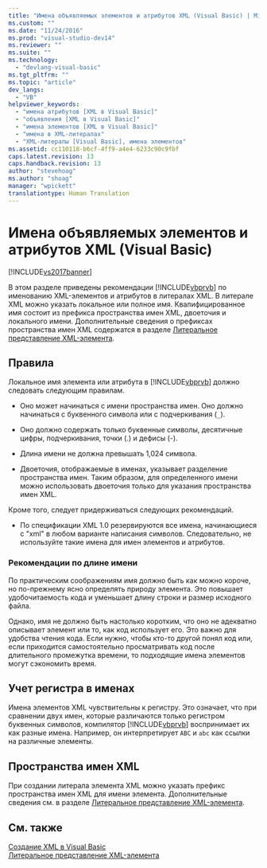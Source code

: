 ```yaml
---
title: "Имена объявляемых элементов и атрибутов XML (Visual Basic) | Microsoft Docs"
ms.custom: ""
ms.date: "11/24/2016"
ms.prod: "visual-studio-dev14"
ms.reviewer: ""
ms.suite: ""
ms.technology: 
  - "devlang-visual-basic"
ms.tgt_pltfrm: ""
ms.topic: "article"
dev_langs: 
  - "VB"
helpviewer_keywords: 
  - "имена атрибутов [XML в Visual Basic]"
  - "объявления [XML в Visual Basic]"
  - "имена элементов [XML в Visual Basic]"
  - "имена в XML-литералах"
  - "XML-литералы [Visual Basic], имена элементов"
ms.assetid: cc110118-b6cf-4ff9-a4e4-6233c90c9fbf
caps.latest.revision: 13
caps.handback.revision: 13
author: "stevehoag"
ms.author: "shoag"
manager: "wpickett"
translationtype: Human Translation
---
```

# Имена объявляемых элементов и атрибутов XML (Visual Basic)
[!INCLUDE[vs2017banner](../../../../csharp/includes/vs2017banner.md)]

В этом разделе приведены рекомендации [!INCLUDE[vbprvb](../../../../csharp/programming-guide/concepts/linq/includes/vbprvb_md.md)] по именованию XML\-элементов и атрибутов в литералах XML. В литерале XML можно указать локальное или полное имя.  Квалифицированное имя состоит из префикса пространства имен XML, двоеточия и локального имени.  Дополнительные сведения о префиксах пространства имен XML содержатся в разделе [Литеральное представление XML\-элемента](../../../../visual-basic/language-reference/xml-literals/xml-element-literal.md).  
  
## Правила  
 Локальное имя элемента или атрибута в [!INCLUDE[vbprvb](../../../../csharp/programming-guide/concepts/linq/includes/vbprvb_md.md)] должно следовать следующим правилам.  
  
-   Оно может начинаться с имени пространства имен.  Оно должно начинаться с буквенного символа или с подчеркивания \(`_`\).  
  
-   Оно должно содержать только буквенные символы, десятичные цифры, подчеркивания, точки \(.\) и дефисы \(\-\).  
  
-   Длина имени не должна превышать 1,024 символа.  
  
-   Двоеточия, отображаемые в именах, указывает разделение пространства имен.  Таким образом, для определенного имени можно использовать двоеточия только для указания пространства имен XML.  
  
 Кроме того, следует придерживаться следующих рекомендаций.  
  
-   По спецификации XML 1.0 резервируются все имена, начинающиеся с "xml" в любом варианте написания символов.  Следовательно, не используйте такие имена для имен элементов и атрибутов.  
  
### Рекомендации по длине имени  
 По практическим соображениям имя должно быть как можно короче, но по\-прежнему ясно определять природу элемента.  Это повышает удобочитаемость кода и уменьшает длину строки и размер исходного файла.  
  
 Однако, имя не должно быть настолько коротким, что оно не адекватно описывает элемент или то, как код использует его.  Это важно для удобства чтения кода.  Если нужно, чтобы кто\-то другой понял код или, если приходится самостоятельно просматривать код после длительного промежутка времени, то подходящие имена элементов могут сэкономить время.  
  
## Учет регистра в именах  
 Имена элементов XML чувствительны к регистру.  Это означает, что при сравнении двух имен, которые различаются только регистром буквенных символов, компилятор [!INCLUDE[vbprvb](../../../../csharp/programming-guide/concepts/linq/includes/vbprvb_md.md)] воспринимает их как разные имена.  Например, он интерпретирует `ABC` и `abc` как ссылки на различные элементы.  
  
## Пространства имен XML  
 При создании литерала элемента XML можно указать префикс пространства имен XML для имени элемента.  Дополнительные сведения см. в разделе [Литеральное представление XML\-элемента](../../../../visual-basic/language-reference/xml-literals/xml-element-literal.md).  
  
## См. также  
 [Создание XML в Visual Basic](../../../../visual-basic/programming-guide/language-features/xml/creating-xml.md)   
 [Литеральное представление XML\-элемента](../../../../visual-basic/language-reference/xml-literals/xml-element-literal.md)
